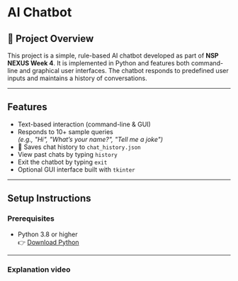 # AI Chatbot

## 📌 Project Overview
This project is a simple, rule-based AI chatbot developed as part of **NSP NEXUS Week 4**. It is implemented in Python and features both command-line and graphical user interfaces. The chatbot responds to predefined user inputs and maintains a history of conversations.

---

##  Features
-  Text-based interaction (command-line & GUI)
-  Responds to 10+ sample queries  
  *(e.g., "Hi", "What’s your name?", "Tell me a joke")*
- 📁 Saves chat history to `chat_history.json`
-  View past chats by typing `history`
-  Exit the chatbot by typing `exit`
-  Optional GUI interface built with `tkinter`

---

##  Setup Instructions

###  Prerequisites
- Python 3.8 or higher  
  👉 [Download Python](https://www.python.org/downloads/)

---
### Explanation video
